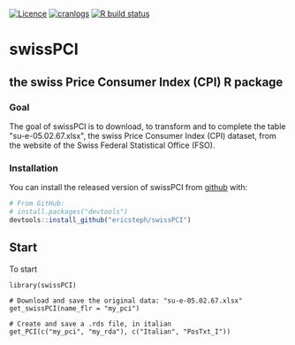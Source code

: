 [![Licence](https://img.shields.io/badge/licence-GPL--2-blue.svg)](https://www.gnu.org/licenses/gpl-2.0.en.html)
[![cranlogs](https://cranlogs.r-pkg.org/badges/grand-total/swissdd)](http://cran.rstudio.com/web/packages/swissdd/index.html)
[![R build status](https://github.com/politanch/swissdd/workflows/R-CMD-check/badge.svg)](https://github.com/politanch/swissdd/actions?workflow=R-CMD-check)

# swissPCI

## the swiss Price Consumer Index (CPI) R package

### Goal

The goal of swissPCI is to download, to transform and to complete the table "su-e-05.02.67.xlsx", the swiss Price Consumer Index (CPI) dataset, from the website of the Swiss Federal Statistical Office (FSO).

### Installation

You can install the released version of swissPCI from [github](https://https://github.com/ericsteph/swissPCI) with:

``` r
# From GitHub:
# install.packages("devtools")
devtools::install_github("ericsteph/swissPCI")
```

## Start

To start

```{r example}
library(swissPCI)

# Download and save the original data: "su-e-05.02.67.xlsx"
get_swissPCI(name_flr = "my_pci") 

# Create and save a .rds file, in italian
get_PCI(c("my_pci", "my_rda"), c("Italian", "PosTxt_I"))

```
